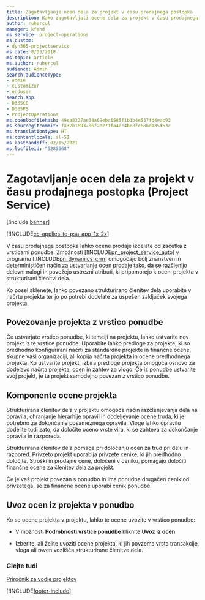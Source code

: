 ```yaml
---
title: Zagotavljanje ocen dela za projekt v času prodajnega postopka
description: Kako zagotavljati ocene dela za projekt v času prodajnega postopka v rešitvi Project Service
author: ruhercul
manager: kfend
ms.service: project-operations
ms.custom:
- dyn365-projectservice
ms.date: 8/03/2018
ms.topic: article
ms.author: ruhercul
audience: Admin
search.audienceType:
- admin
- customizer
- enduser
search.app:
- D365CE
- D365PS
- ProjectOperations
ms.openlocfilehash: 49ea8327ae34a69eba1585f1b1b4e557fd4eac93
ms.sourcegitcommit: fa32b1893286f20271fa4ec4be8fc68bd135f53c
ms.translationtype: HT
ms.contentlocale: sl-SI
ms.lasthandoff: 02/15/2021
ms.locfileid: "5283568"
---
```

# <a name="provide-work-estimates-for-a-project-during-the-sales-process-project-service"></a>Zagotavljanje ocen dela za projekt v času prodajnega postopka (Project Service)

[!include [banner](../includes/psa-now-project-operations.md)]

[!INCLUDE[cc-applies-to-psa-app-1x-2x](../includes/cc-applies-to-psa-app-1x-2x.md)]

V času prodajnega postopka lahko ocene prodaje izdelate od začetka z vrsticami ponudbe. Zmožnosti [!INCLUDE[pn_project_service_auto](../includes/pn-project-service-auto.md)] v programu [!INCLUDE[pn_dynamics_crm](../includes/pn-dynamics-crm.md)] omogočajo bolj znanstven in determinističen način za ustvarjanje ocen prodaje tako, da se razčlenijo delovni nalogi in povežejo ustrezni atributi, ki pripomorejo k oceni projekta v strukturirani členitvi dela.  
  
 Ko posel sklenete, lahko povezano strukturirano členitev dela uporabite v načrtu projekta ter jo po potrebi dodelate za uspešen zaključek svojega projekta.  
  
## <a name="link-a-project-to-a-quote-line"></a>Povezovanje projekta z vrstico ponudbe  
 Če ustvarjate vrstico ponudbe, ki temelji na projektu, lahko ustvarite nov projekt iz te vrstice ponudbe. Uporabite lahko predloge za projekte, ki so predhodno konfigurirani načrti za standardne projekte in finančne ocene, skupne vaši organizaciji, ali kopija načrta projekta in ocene predhodnega projekta. Ko ustvarite projekt, izbira predloge projekta omogoča osnovo za dodelavo načrta projekta, ocen in zahtev za vlogo. Če iz ponudbe ustvarite svoj projekt, je ta projekt samodejno povezan z vrstico ponudbe.  
  
## <a name="project-estimate-components"></a>Komponente ocene projekta  
 Strukturirana členitev dela v projektu omogoča način razčlenjevanja dela na opravila, ohranjanje hierarhije opravil in dodeljevanje ocene truda, ki je potrebno za dokončanje posameznega opravila. Vloge lahko opravilu dodelite tudi zato, da določite oceno vrste vira, ki se zahteva za dokončanje opravila in razporeda.  
  
 Strukturirana členitev dela pomaga pri določanju ocen za trud pri delu in razpored. Privzeto projekt uporablja privzete cenike, ki jih predhodno določite. Stroški in prodajne cene, določeni v ceniku, pomagajo določiti finančne ocene za členitev dela za projekt.  
  
 Če je vaš projekt povezan s ponudbo in ima ponudba drugačen cenik od privzetega, se za finančne ocene uporabi cenik ponudbe.  
  
## <a name="import-estimates-from-a-project-into-a-quote"></a>Uvoz ocen iz projekta v ponudbo  
 Ko so ocene projekta v projektu, lahko te ocene uvozite v vrstico ponudbe:  
  
-   V možnosti **Podrobnosti vrstice ponudbe** kliknite **Uvoz iz ocen**. 

-   Izberite, ali želite uvoziti ocene projekta, ki jih povzema vrsta transakcije, vloga ali raven vozlišča strukturirane členitve dela.  
  
### <a name="see-also"></a>Glejte tudi  
 [Priročnik za vodje projektov](../psa/project-manager-guide.md)


[!INCLUDE[footer-include](../includes/footer-banner.md)]